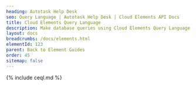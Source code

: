 ```yaml
---
heading: Autotask Help Desk
seo: Query Language | Autotask Help Desk | Cloud Elements API Docs
title: Cloud Elements Query Language
description: Make database queries using Cloud Elements Query Language.
layout: docs
breadcrumbs: /docs/elements.html
elementId: 123
parent: Back to Element Guides
order: 45
sitemap: false
---
```


{% include ceql.md %}
